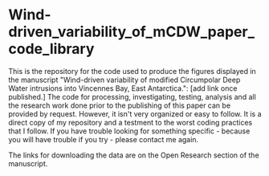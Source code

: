 # Wind-driven_variability_of_mCDW_paper_code_library
This is the repository for the code used to produce the figures displayed in the manuscript "Wind-driven variability of modified Circumpolar Deep Water intrusions into Vincennes Bay, East Antarctica.": [add link once published.]
The code for processing, investigating, testing, analysis and all the research work done prior to the publishing of this paper can be provided by request. However, it isn't very organized or easy to follow. It is a direct copy of my repository and a testment to the worst coding practices that I follow. If you have trouble looking for something specific - because you will have trouble if you try - please contact me again. 

The links for downloading the data are on the Open Research section of the manuscript.
